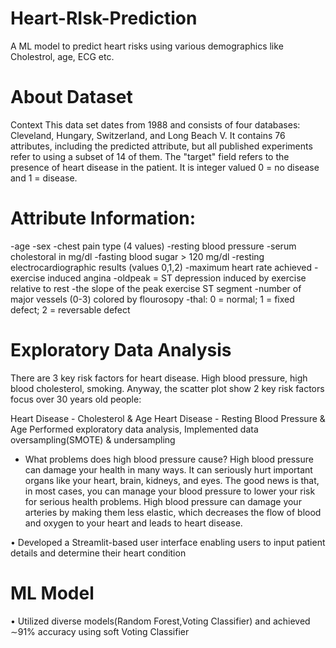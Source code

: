# Heart-RIsk-Prediction
A ML model to predict heart risks using various demographics like Cholestrol, age, ECG etc.

# About Dataset
Context
This data set dates from 1988 and consists of four databases: Cleveland, Hungary, Switzerland, and Long Beach V. It contains 76 attributes, including the predicted attribute, but all published experiments refer to using a subset of 14 of them. The "target" field refers to the presence of heart disease in the patient. It is integer valued 0 = no disease and 1 = disease.

# Attribute Information:

-age
-sex
-chest pain type (4 values)
-resting blood pressure
-serum cholestoral in mg/dl
-fasting blood sugar > 120 mg/dl
-resting electrocardiographic results (values 0,1,2)
-maximum heart rate achieved
-exercise induced angina
-oldpeak = ST depression induced by exercise relative to rest
-the slope of the peak exercise ST segment
-number of major vessels (0-3) colored by flourosopy
-thal: 0 = normal; 1 = fixed defect; 2 = reversable defect

#  Exploratory Data Analysis
There are 3 key risk factors for heart disease. High blood pressure, high blood cholesterol, smoking.
Anyway, the scatter plot show 2 key risk factors focus over 30 years old people:

Heart Disease - Cholesterol & Age
Heart Disease - Resting Blood Pressure & Age
Performed exploratory data analysis, Implemented data oversampling(SMOTE) & undersampling
- What problems does high blood pressure cause?
High blood pressure can damage your health in many ways. It can seriously hurt important organs like your heart, brain, kidneys, and eyes.
The good news is that, in most cases, you can manage your blood pressure to lower your risk for serious health problems.
High blood pressure can damage your arteries by making them less elastic, which decreases the flow of blood and oxygen to your heart and leads to heart disease.

• Developed a Streamlit-based user interface enabling users to input patient details and determine their heart condition

# ML Model
• Utilized diverse models(Random Forest,Voting Classifier) and achieved ∼91% accuracy using soft Voting Classifier





